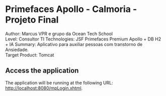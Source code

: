 Primefaces Apollo - Calmoria - Projeto Final
===============================================
Author: Marcus VPR e grupo da Ocean Tech School  
Level: Consultor TI
Technologies: JSF Primefaces Premium Apollo + DB H2 + IA
Summary: Aplicativo para auxiliar pessoas com transtorno de Ansiedade.  
Target Product: Tomcat

Access the application 
---------------------
The application will be running at the following URL: <http://localhost:8080/mpLogin.xhtml>. 
